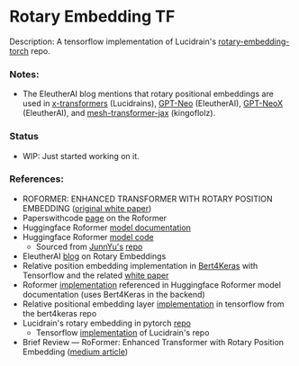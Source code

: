 # Rotary Embedding TF

Description: A tensorflow implementation of Lucidrain's [rotary-embedding-torch](https://github.com/lucidrains/rotary-embedding-torch) repo.


### Notes:

 - The EleutherAI blog mentions that rotary positional embeddings are used in [x-transformers](https://github.com/lucidrains/x-transformers) (Lucidrains), [GPT-Neo](https://github.com/EleutherAI/gpt-neo) (EleutherAI), [GPT-NeoX](https://github.com/EleutherAI/gpt-neox) (EleutherAI), and [mesh-transformer-jax](https://github.com/kingoflolz/mesh-transformer-jax) (kingoflolz).


### Status 

 * WIP: Just started working on it.


### References:

 - ROFORMER: ENHANCED TRANSFORMER WITH ROTARY POSITION EMBEDDING ([original white paper](https://arxiv.org/pdf/2104.09864.pdf))
 - Paperswithcode [page](https://paperswithcode.com/paper/roformer-enhanced-transformer-with-rotary) on the Roformer
 - Huggingface Roformer [model documentation](https://huggingface.co/docs/transformers/model_doc/roformer)
 - Huggingface Roformer [model code](https://github.com/huggingface/transformers/tree/main/src/transformers/models/roformer)
     - Sourced from [JunnYu's](https://huggingface.co/junnyu) [repo](https://github.com/JunnYu/RoFormer_pytorch/tree/roformer_v2)
 - EleutherAI [blog](https://blog.eleuther.ai/rotary-embeddings/) on Rotary Embeddings
 - Relative position embedding implementation in [Bert4Keras](https://github.com/bojone/bert4keras/blob/master/bert4keras/layers.py#L904) with Tensorflow and the related [white paper](https://arxiv.org/pdf/1803.02155.pdf)
 - Roformer [implementation](https://github.com/ZhuiyiTechnology/roformer) referenced in Huggingface Roformer model documentation (uses Bert4Keras in the backend)
 - Relative positional embedding layer [implementation](https://github.com/bojone/bert4keras/blob/master/bert4keras/layers.py#L904) in tensorflow from the bert4keras repo
 - Lucidrain's rotary embedding in pytorch [repo](https://github.com/lucidrains/rotary-embedding-torch)
    - Tensorflow [implementation](https://github.com/AryaAftab/rotary-embedding-tensorflow) of Lucidrain's repo
 - Brief Review — RoFormer: Enhanced Transformer with Rotary Position Embedding ([medium article](https://sh-tsang.medium.com/brief-review-roformer-enhanced-transformer-with-rotary-position-embedding-36f67a619442#:~:text=RoFormer%20can%20significantly%20outperform%20BERT,the%20proposed%20RoFormer%20uses%20rotation.))